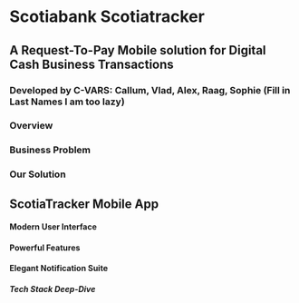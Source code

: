 # Scotiabank Scotiatracker 
## A Request-To-Pay Mobile solution for Digital Cash Business Transactions

### Developed by C-VARS: Callum, Vlad, Alex, Raag, Sophie (Fill in Last Names I am too lazy)


### Overview

### Business Problem

### Our Solution

## ScotiaTracker Mobile App

#### Modern User Interface

#### Powerful Features

#### Elegant Notification Suite

##### Tech Stack Deep-Dive

